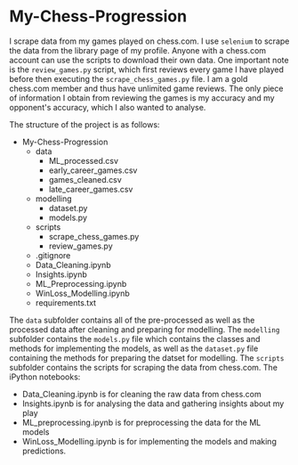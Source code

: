 # My-Chess-Progression

I scrape data from my games played on chess.com. I use `selenium` to scrape the data from the library page of my profile. 
Anyone with a chess.com account can use the scripts to download their own data. One important note is the `review_games.py` script, which first reviews every game I have
played before then executing the `scrape_chess_games.py` file. I am a gold chess.com member and thus have unlimited game reviews. The only piece of information I obtain
from reviewing the games is my accuracy and my opponent's accuracy, which I also wanted to analyse. 

The structure of the project is as follows:

- My-Chess-Progression
  - data
    - ML_processed.csv
    - early_career_games.csv
    - games_cleaned.csv
    - late_career_games.csv
  - modelling
    - dataset.py
    - models.py
  - scripts
    - scrape_chess_games.py
    - review_games.py
  - .gitignore
  - Data_Cleaning.ipynb
  - Insights.ipynb
  - ML_Preprocessing.ipynb
  - WinLoss_Modelling.ipynb
  - requirements.txt

The `data` subfolder contains all of the pre-processed as well as the processed data after cleaning and preparing for modelling.
The `modelling` subfolder contains the `models.py` file which contains the classes and methods for implementing the models, as well as the `dataset.py` file containing the methods
for preparing the datset for modelling.
The `scripts` subfolder contains the scripts for scraping the data from chess.com.
The iPython notebooks:
  - Data_Cleaning.ipynb is for cleaning the raw data from chess.com
  - Insights.ipynb is for analysing the data and gathering insights about my play
  - ML_preprocessing.ipynb is for preprocessing the data for the ML models
  - WinLoss_Modelling.ipynb is for implementing the models and making predictions.







